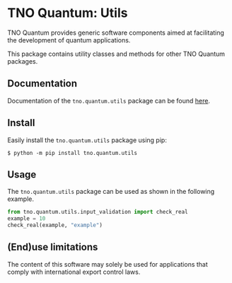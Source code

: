 # TNO Quantum: Utils

TNO Quantum provides generic software components aimed at facilitating the development
of quantum applications.

This package contains utility classes and methods for other TNO Quantum packages.

## Documentation

Documentation of the `tno.quantum.utils` package can be found [here](https://tno-quantum.github.io/documentation/).


## Install

Easily install the `tno.quantum.utils` package using pip:

```console
$ python -m pip install tno.quantum.utils
```

## Usage

The `tno.quantum.utils` package can be used as shown in the following example.

```python
from tno.quantum.utils.input_validation import check_real
example = 10
check_real(example, "example")
```

## (End)use limitations
The content of this software may solely be used for applications that comply with international export control laws.
